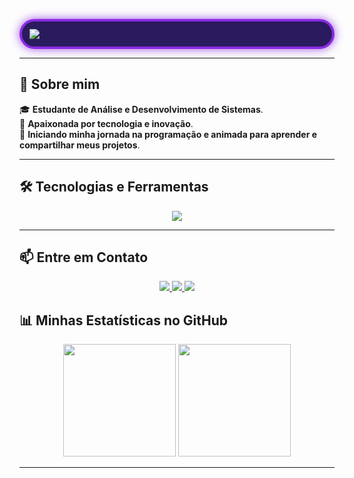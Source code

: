 <p align="center">
  <div style="border: 4px solid #8A2BE2; padding: 12px; border-radius: 25px; background-color: #2a1a5e; box-shadow: 0 0 15px rgba(138, 43, 226, 0.8);">
    <img src="https://readme-typing-svg.herokuapp.com?color=bb86fc&size=24&center=true&vCenter=true&width=500&height=40&lines=Hello,+world!+Eu+sou+Rose+Ellen+🌍🚀" />
  </div>
</p>

---

## 👾 **Sobre mim**
🎓 **Estudante de Análise e Desenvolvimento de Sistemas**.  
💜 **Apaixonada por tecnologia e inovação**.  
🚀 **Iniciando minha jornada na programação e animada para aprender e compartilhar meus projetos**.  

---

## 🛠 **Tecnologias e Ferramentas**
<p align="center">
  <img src="https://skillicons.dev/icons?i=html,css,javascript,git,github,vscode" />
</p>

---
## 📫 **Entre em Contato**

<p align="center">
  <a href="mailto:rosellen.favacho@gmail.com">
    <img src="https://img.shields.io/badge/Gmail-D14836?style=for-the-badge&logo=gmail&logoColor=white" />
  </a>
  <a href="https://www.linkedin.com/in/rose-ellen-favacho-sf2003">
    <img src="https://img.shields.io/badge/LinkedIn-0077B5?style=for-the-badge&logo=linkedin&logoColor=white" />
  </a>
  <a href="https://www.instagram.com/roseecoding">
    <img src="https://img.shields.io/badge/Instagram-E4405F?style=for-the-badge&logo=instagram&logoColor=white" />
  </a>
</p>


## 📊 **Minhas Estatísticas no GitHub**
<p align="center">
  <img height="180em" src="https://github-readme-stats.vercel.app/api?username=rose-ellenf&show_icons=true&bg_color=0d1117&title_color=8a2be2&text_color=c9d1d9&icon_color=bb86fc&border_color=8a2be2&border_radius=10" />
  <img height="180em" src="https://github-readme-streak-stats.herokuapp.com/?user=rose-ellenf&theme=tokyonight&background=0d1117&border=8a2be2&fire=bb86fc&ring=8a2be2&currStreakLabel=bb86fc" />
</p>

---



